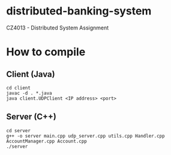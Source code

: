# distributed-banking-system
CZ4013 - Distributed System Assignment

# How to compile

## Client (Java)
```
cd client
javac -d . *.java
java client.UDPClient <IP address> <port>
```

## Server (C++)
```
cd server
g++ -o server main.cpp udp_server.cpp utils.cpp Handler.cpp AccountManager.cpp Account.cpp
./server
```